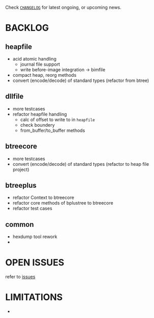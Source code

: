 
Check
[`CHANGELOG`](./CHANGELOG.md)
for latest ongoing, or upcoming news.


# BACKLOG

##  heapfile

- acid atomic handling 
  - journal file support
  - write before-image integration -> bimfile
- compact heap, reorg methods
- convert (encode/decode) of standard types (refactor from btree)


## dllfile

- more testcases
- refactor heapfile handling
  - calc of offset to write to in `heapfile`
  - check boundery
  - from_buffer/to_buffer methods
  
  
## btreecore

- more testcases
- convert (encode/decode) of standard types (refactor to heap file project)


## btreeplus

- refactor Context to btreecore
- refactor core methods of bplustree to btreecore
- refactor test cases


## common

- hexdump tool rework
-



# OPEN ISSUES

refer to [issues](https://github.com/kr-g/dryades/issues)


# LIMITATIONS

-
